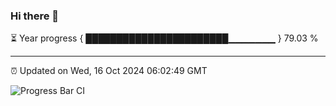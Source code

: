 ### Hi there 👋

⏳ Year progress { ███████████████████████▁▁▁▁▁▁▁ } 79.03 %

---

⏰ Updated on Wed, 16 Oct 2024 06:02:49 GMT

![Progress Bar CI](https://github.com/EinsPommes/EinsPommes/blob/main/.github/workflows/main.yml)
